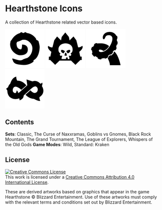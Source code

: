 # Hearthstone Icons
A collection of Hearthstone related vector based icons.

![Classic](/PNG/Set_Classic.png?raw=true "Classic")
![Naxx](/PNG/Set_Naxx.png?raw=true "The Curse of Naxxramas")
![OG](/PNG/Set_OG.png?raw=true "Whispers of the Old Gods")
![Wild](PNG/Mode_Wild.png?raw=true "Wild Mode")

## Contents
**Sets**: Classic, The Curse of Naxxramas, Goblins vs Gnomes, Black Rock Mountain, The Grand Tournament, The League of Explorers, Whispers of the Old Gods
**Game Modes**: Wild, Standard: Kraken

## License

<a rel="license" href="http://creativecommons.org/licenses/by/4.0/">
	<img alt="Creative Commons License" style="border-width:0" src="https://i.creativecommons.org/l/by/4.0/88x31.png" />
</a>
<br />This work is licensed under a <a rel="license" href="http://creativecommons.org/licenses/by/4.0/">Creative Commons Attribution 4.0 International License</a>.

These are derived artworks based on graphics that appear in the game Hearthstone &copy; Blizzard Entertainment. Use of these artworks must comply with the relevant terms and conditions set out by Blizzard Entertainment.
